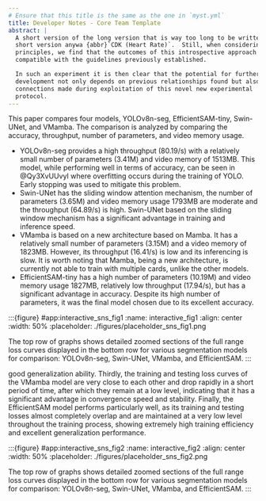 ```yaml
---
# Ensure that this title is the same as the one in `myst.yml`
title: Developer Notes - Core Team Template
abstract: |
  A short version of the long version that is way too long to be written as a
  short version anywa {abbr}`CDK (Heart Rate)`.  Still, when considering the facts from first
  principles, we find that the outcomes of this introspective approach is
  compatible with the guidelines previously established.

  In such an experiment it is then clear that the potential for further
  development not only depends on previous relationships found but also on
  connections made during exploitation of this novel new experimental
  protocol.
---
```


This paper compares four models, YOLOv8n-seg, EfficientSAM-tiny, Swin-UNet, and VMamba. The comparison is analyzed by comparing the accuracy, throughput, number of parameters, and video memory usage.

- YOLOv8n-seg provides a high throughput (80.19/s) with a relatively small number of parameters (3.41M) and video memory of 1513MB. This model, while performing well in terms of accuracy, can be seen in @Qy3XvUUvyI where overfitting occurs during the training of YOLO. Early stopping was used to mitigate this problem.
- Swin-UNet has the sliding window attention mechanism, the number of parameters (3.65M) and video memory usage 1793MB are moderate and the throughput (64.89/s) is high. Swin-UNet based on the sliding window mechanism has a significant advantage in training and inference speed.
- VMamba is based on a new architecture based on Mamba. It has a relatively small number of parameters (3.15M) and a video memory of 1823MB. However, its throughput (16.41/s) is low and its inferencing is slow. It is worth noting that Mamba, being a new architecture, is currently not able to train with multiple cards, unlike the other models.
- EfficientSAM-tiny has a high number of parameters (10.19M) and video memory usage 1827MB, relatively low throughput (17.94/s), but has a significant advantage in accuracy. Despite its high number of parameters, it was the final model chosen due to its excellent accuracy.

:::{figure} #app:interactive_sns_fig1
:name: interactive_fig1
:align: center
:width: 50%
:placeholder: ./figures/placeholder_sns_fig1.png

The top row of graphs shows detailed zoomed sections of the full range loss curves displayed in the bottom row for various segmentation models for comparison: YOLOv8n-seg, Swin-UNet, VMamba, and EfficientSAM.
:::

 good generalization ability. Thirdly, the training and testing loss curves of the VMamba model are very close to each other and drop rapidly in a short period of time, after which they remain at a low level, indicating that it has a significant advantage in convergence speed and stability. Finally, the EfficientSAM model performs particularly well, as its training and testing losses almost completely overlap and are maintained at a very low level throughout the training process, showing extremely high training efficiency and excellent generalization performance.

:::{figure} #app:interactive_sns_fig2
:name: interactive_fig2
:align: center
:width: 50%
:placeholder: ./figures/placeholder_sns_fig2.png

The top row of graphs shows detailed zoomed sections of the full range loss curves displayed in the bottom row for various segmentation models for comparison: YOLOv8n-seg, Swin-UNet, VMamba, and EfficientSAM.
:::